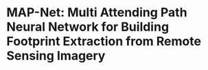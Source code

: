 # MAP-Net: Multi Attending Path Neural Network for Building Footprint Extraction from Remote Sensing Imagery
